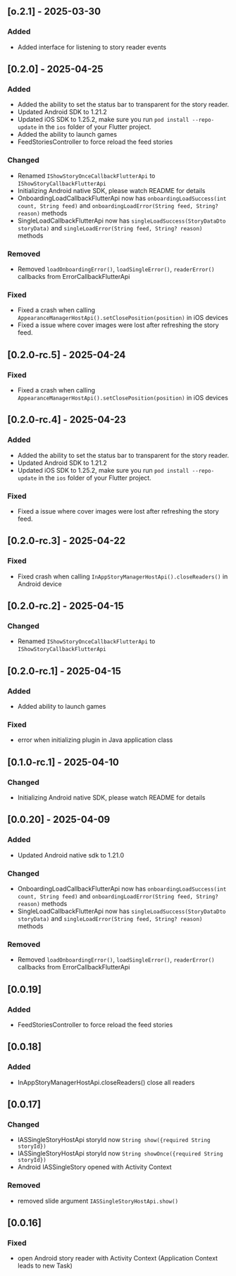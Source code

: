 ## [o.2.1] - 2025-03-30

### Added

* Added interface for listening to story reader events

## [0.2.0] - 2025-04-25

### Added

* Added the ability to set the status bar to transparent for the story reader.
* Updated Android SDK to 1.21.2
* Updated iOS SDK to 1.25.2, make sure you run `pod install --repo-update` in the `ios` folder of your Flutter project.
* Added the ability to launch games
* FeedStoriesController to force reload the feed stories

### Changed

* Renamed `IShowStoryOnceCallbackFlutterApi` to `IShowStoryCallbackFlutterApi`
* Initializing Android native SDK, please watch README for details
* OnboardingLoadCallbackFlutterApi now has `onboardingLoadSuccess(int count, String feed)` and
  `onboardingLoadError(String feed, String? reason)` methods
* SingleLoadCallbackFlutterApi now has `singleLoadSuccess(StoryDataDto storyData)` and
  `singleLoadError(String feed, String? reason)` methods

### Removed

* Removed `loadOnboardingError()`, `loadSingleError()`, `readerError()` callbacks from ErrorCallbackFlutterApi

### Fixed

* Fixed a crash when calling `AppearanceManagerHostApi().setClosePosition(position)` in iOS devices
* Fixed a issue where cover images were lost after refreshing the story feed.

## [0.2.0-rc.5] - 2025-04-24

### Fixed

* Fixed a crash when calling `AppearanceManagerHostApi().setClosePosition(position)` in iOS devices

## [0.2.0-rc.4] - 2025-04-23

### Added

* Added the ability to set the status bar to transparent for the story reader.
* Updated Android SDK to 1.21.2
* Updated iOS SDK to 1.25.2, make sure you run `pod install --repo-update` in the `ios` folder of your Flutter project.

### Fixed

* Fixed a issue where cover images were lost after refreshing the story feed.

## [0.2.0-rc.3] - 2025-04-22

### Fixed

* Fixed crash when calling `InAppStoryManagerHostApi().closeReaders()` in Android device

## [0.2.0-rc.2] - 2025-04-15

### Changed

* Renamed `IShowStoryOnceCallbackFlutterApi` to `IShowStoryCallbackFlutterApi`

## [0.2.0-rc.1] - 2025-04-15

### Added

* Added ability to launch games

### Fixed

* error when initializing plugin in Java application class

## [0.1.0-rc.1] - 2025-04-10

### Changed

* Initializing Android native SDK, please watch README for details

## [0.0.20] - 2025-04-09

### Added

* Updated Android native sdk to 1.21.0

### Changed

* OnboardingLoadCallbackFlutterApi now has `onboardingLoadSuccess(int count, String feed)` and
  `onboardingLoadError(String feed, String? reason)` methods
* SingleLoadCallbackFlutterApi now has `singleLoadSuccess(StoryDataDto storyData)` and
  `singleLoadError(String feed, String? reason)` methods

### Removed

* Removed `loadOnboardingError()`, `loadSingleError()`, `readerError()` callbacks from ErrorCallbackFlutterApi

## [0.0.19]

### Added

* FeedStoriesController to force reload the feed stories

## [0.0.18]

### Added

* InAppStoryManagerHostApi.closeReaders() close all readers

## [0.0.17]

### Changed

* IASSingleStoryHostApi storyId now `String show({required String storyId})`
* IASSingleStoryHostApi storyId now `String showOnce({required String storyId})`
* Android IASSingleStory opened with Activity Context

### Removed

* removed slide argument `IASSingleStoryHostApi.show()`

## [0.0.16]

### Fixed

* open Android story reader with Activity Context (Application Context leads to new Task)
